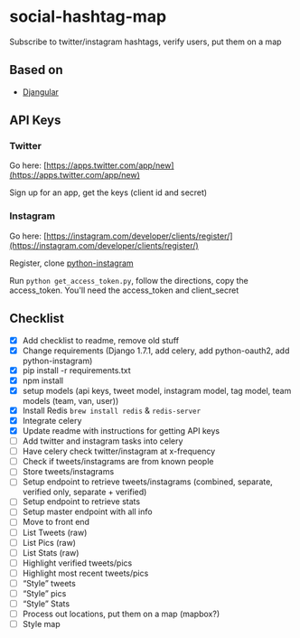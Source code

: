 # social-hashtag-map
Subscribe to twitter/instagram hashtags, verify users, put them on a map

## Based on

 - [Djangular](https://github.com/TrackMaven/Djangular.git)
 
## API Keys

### Twitter

Go here: [https://apps.twitter.com/app/new](https://apps.twitter.com/app/new)

Sign up for an app, get the keys (client id and secret)

### Instagram

Go here: [https://instagram.com/developer/clients/register/](https://instagram.com/developer/clients/register/)

Register, clone [python-instagram](https://github.com/Instagram/python-instagram)

Run `python get_access_token.py`, follow the directions, copy the access_token.  You'll need the access_token and client_secret

## Checklist
 
 - [x] Add checklist to readme, remove old stuff
 - [x] Change requirements (Django 1.7.1, add celery, add python-oauth2, add python-instagram)
 - [x] pip install -r requirements.txt
 - [x] npm install
 - [x] setup models (api keys, tweet model, instagram model, tag model, team models (team, van, user))
 - [x] Install Redis `brew install redis` & `redis-server`
 - [x] Integrate celery
 - [x] Update readme with instructions for getting API keys
 - [ ] Add twitter and instagram tasks into celery
 - [ ] Have celery check twitter/instagram at x-frequency
 - [ ] Check if tweets/instagrams are from known people
 - [ ] Store tweets/instagrams
 - [ ] Setup endpoint to retrieve tweets/instagrams (combined, separate, verified only, separate + verified)
 - [ ] Setup endpoint to retrieve stats
 - [ ] Setup master endpoint with all info
 - [ ] Move to front end
 - [ ] List Tweets (raw)
 - [ ] List Pics (raw)
 - [ ] List Stats (raw)
 - [ ] Highlight verified tweets/pics
 - [ ] Highlight most recent tweets/pics
 - [ ] “Style” tweets
 - [ ] “Style” pics
 - [ ] “Style” Stats
 - [ ] Process out locations, put them on a map (mapbox?)
 - [ ] Style map